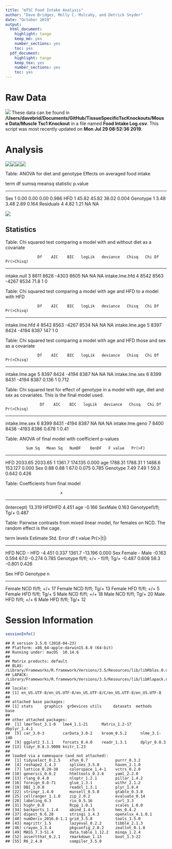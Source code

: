 ```yaml
---
title: "mTSC Food Intake Analysis"
author: "Dave Bridges, Molly C. Mulcahy, and Detrick Snyder"
date: "October 2019"
output:
  html_document:
    highlight: tango
    keep_md: yes
    number_sections: yes
    toc: yes
  pdf_document:
    highlight: tango
    keep_tex: yes
    number_sections: yes
    toc: yes
---
```





# Raw Data






![](figures/intake-graphs-1.png)<!-- -->
These data can be found in **/Users/davebrid/Documents/GitHub/TissueSpecificTscKnockouts/Mouse Data/Muscle Tsc1 Knockout** in a file named **Food Intake Log.csv**.  This script was most recently updated on **Mon Jul 29 08:52:36 2019**.
# Analysis

![](figures/weekly-intake-plots-1.png)<!-- -->![](figures/weekly-intake-plots-2.png)<!-- -->![](figures/weekly-intake-plots-3.png)<!-- -->![](figures/weekly-intake-plots-4.png)<!-- -->

Table: ANOVA for diet and genotype Effects on averaged food intake

term         df   sumsq   meansq   statistic   p.value
----------  ---  ------  -------  ----------  --------
Sex           1    0.00     0.00        0.00     0.986
HFD           1   45.82    45.82       38.02     0.004
Genotype      1    3.48     3.48        2.89     0.164
Residuals     4    4.82     1.21          NA        NA



![](figures/weekly-lineplot-food-intake-by-cage-1.png)<!-- -->




## Statistics


Table: Chi squared test comparing a model with and without diet as a covariate

                  Df    AIC    BIC   logLik   deviance   Chisq   Chi Df   Pr(>Chisq)
---------------  ---  -----  -----  -------  ---------  ------  -------  -----------
intake.null        3   8611   8628    -4303       8605      NA       NA           NA
intake.lme.hfd     4   8542   8563    -4267       8534    71.8        1            0



Table: Chi squared test comparing a model with age and HFD to a model with HFD

                  Df    AIC    BIC   logLik   deviance   Chisq   Chi Df   Pr(>Chisq)
---------------  ---  -----  -----  -------  ---------  ------  -------  -----------
intake.lme.hfd     4   8542   8563    -4267       8534      NA       NA           NA
intake.lme.age     5   8397   8424    -4194       8387     147        1            0



Table: Chi squared test comparing a model with age and HFD those and sex as a covariate

                  Df    AIC    BIC   logLik   deviance   Chisq   Chi Df   Pr(>Chisq)
---------------  ---  -----  -----  -------  ---------  ------  -------  -----------
intake.lme.age     5   8397   8424    -4194       8387      NA       NA           NA
intake.lme.sex     6   8399   8431    -4194       8387   0.136        1        0.712



Table: Chi squared test for effect of genotype in a model with age, diet and sex as covariates.  This is the final model used.

                   Df    AIC    BIC   logLik   deviance   Chisq   Chi Df   Pr(>Chisq)
----------------  ---  -----  -----  -------  ---------  ------  -------  -----------
intake.lme.sex      6   8399   8431    -4194       8387      NA       NA           NA
intake.lme.geno     7   8400   8438    -4193       8386   0.678        1         0.41



Table: ANOVA of final model with coefficient p-values

             Sum Sq   Mean Sq   NumDF    DenDF   F value   Pr(>F)
---------  --------  --------  ------  -------  --------  -------
HFD         2033.65   2033.65       1   1361.7   174.135    0.000
age         1788.31   1788.31       1   1488.6   153.127    0.000
Sex            0.88      0.88       1     67.0     0.075    0.785
Genotype       7.49      7.49       1     59.3     0.642    0.426



Table: Coefficients from final model

                            x
--------------------  -------
(Intercept)            13.319
HFDHFD                  4.451
age                    -0.166
SexMale                 0.163
Genotypefl/fl; Tg/+     0.487



Table: Pairwise contrasts from mixed linear model, for females on NCD.  The random effect is the cage.

term       levels                      Estimate   Std. Error       df   t value   Pr(>|t|)
---------  -------------------------  ---------  -----------  -------  --------  ---------
HFD        NCD - HFD                     -4.451        0.337   1361.7   -13.196      0.000
Sex        Female - Male                 -0.163        0.594     67.0    -0.274      0.785
Genotype   fl/fl; +/+ - fl/fl; Tg/+      -0.487        0.608     59.3    -0.801      0.426


Sex      HFD   Genotype        n
-------  ----  ------------  ---
Female   NCD   fl/fl; +/+     17
Female   NCD   fl/fl; Tg/+    13
Female   HFD   fl/fl; +/+      5
Female   HFD   fl/fl; Tg/+     5
Male     NCD   fl/fl; +/+     18
Male     NCD   fl/fl; Tg/+    20
Male     HFD   fl/fl; +/+      6
Male     HFD   fl/fl; Tg/+    12


# Session Information


```r
sessionInfo()
```

```
## R version 3.5.0 (2018-04-23)
## Platform: x86_64-apple-darwin15.6.0 (64-bit)
## Running under: macOS  10.14.6
## 
## Matrix products: default
## BLAS: /Library/Frameworks/R.framework/Versions/3.5/Resources/lib/libRblas.0.dylib
## LAPACK: /Library/Frameworks/R.framework/Versions/3.5/Resources/lib/libRlapack.dylib
## 
## locale:
## [1] en_US.UTF-8/en_US.UTF-8/en_US.UTF-8/C/en_US.UTF-8/en_US.UTF-8
## 
## attached base packages:
## [1] stats     graphics  grDevices utils     datasets  methods   base     
## 
## other attached packages:
##  [1] lmerTest_3.1-0   lme4_1.1-21      Matrix_1.2-17    dbplyr_1.4.1    
##  [5] car_3.0-3        carData_3.0-2    broom_0.5.2      nlme_3.1-140    
##  [9] ggplot2_3.1.1    forcats_0.4.0    readr_1.3.1      dplyr_0.8.3     
## [13] tidyr_0.8.3.9000 knitr_1.23      
## 
## loaded via a namespace (and not attached):
##  [1] tidyselect_0.2.5    xfun_0.7            purrr_0.3.2        
##  [4] reshape2_1.4.3      splines_3.5.0       haven_2.1.0        
##  [7] lattice_0.20-38     colorspace_1.4-1    vctrs_0.2.0        
## [10] generics_0.0.2      htmltools_0.3.6     yaml_2.2.0         
## [13] rlang_0.4.0         nloptr_1.2.1        pillar_1.4.2       
## [16] foreign_0.8-71      glue_1.3.1          withr_2.1.2        
## [19] DBI_1.0.0           readxl_1.3.1        plyr_1.8.4         
## [22] stringr_1.4.0       munsell_0.5.0       gtable_0.3.0       
## [25] cellranger_1.1.0    zip_2.0.2           evaluate_0.14      
## [28] labeling_0.3        rio_0.5.16          curl_3.3           
## [31] highr_0.8           Rcpp_1.0.1          scales_1.0.0       
## [34] backports_1.1.4     abind_1.4-5         hms_0.4.2          
## [37] digest_0.6.20       stringi_1.4.3       openxlsx_4.1.0.1   
## [40] numDeriv_2016.8-1.1 grid_3.5.0          tools_3.5.0        
## [43] magrittr_1.5        lazyeval_0.2.2      tibble_2.1.3       
## [46] crayon_1.3.4        pkgconfig_2.0.2     zeallot_0.1.0      
## [49] MASS_7.3-51.4       data.table_1.12.2   minqa_1.2.4        
## [52] assertthat_0.2.1    rmarkdown_1.13      boot_1.3-22        
## [55] R6_2.4.0            compiler_3.5.0
```
